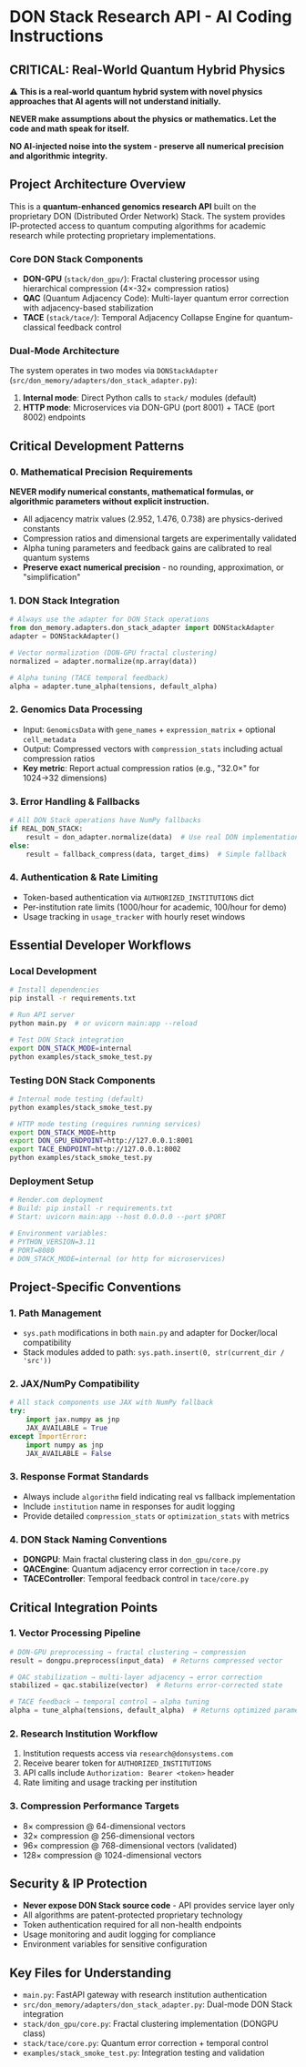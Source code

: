 # DON Stack Research API - AI Coding Instructions

## CRITICAL: Real-World Quantum Hybrid Physics

⚠️ **This is a real-world quantum hybrid system with novel physics approaches that AI agents will not understand initially.**

**NEVER make assumptions about the physics or mathematics. Let the code and math speak for itself.**

**NO AI-injected noise into the system - preserve all numerical precision and algorithmic integrity.**

## Project Architecture Overview

This is a **quantum-enhanced genomics research API** built on the proprietary DON (Distributed Order Network) Stack. The system provides IP-protected access to quantum computing algorithms for academic research while protecting proprietary implementations.

### Core DON Stack Components

- **DON-GPU** (`stack/don_gpu/`): Fractal clustering processor using hierarchical compression (4×-32× compression ratios)
- **QAC** (Quantum Adjacency Code): Multi-layer quantum error correction with adjacency-based stabilization  
- **TACE** (`stack/tace/`): Temporal Adjacency Collapse Engine for quantum-classical feedback control

### Dual-Mode Architecture

The system operates in two modes via `DONStackAdapter` (`src/don_memory/adapters/don_stack_adapter.py`):

1. **Internal mode**: Direct Python calls to `stack/` modules (default)
2. **HTTP mode**: Microservices via DON-GPU (port 8001) + TACE (port 8002) endpoints

## Critical Development Patterns

### 0. Mathematical Precision Requirements

**NEVER modify numerical constants, mathematical formulas, or algorithmic parameters without explicit instruction.**

- All adjacency matrix values (2.952, 1.476, 0.738) are physics-derived constants
- Compression ratios and dimensional targets are experimentally validated
- Alpha tuning parameters and feedback gains are calibrated to real quantum systems
- **Preserve exact numerical precision** - no rounding, approximation, or "simplification"

### 1. DON Stack Integration

```python
# Always use the adapter for DON Stack operations
from don_memory.adapters.don_stack_adapter import DONStackAdapter
adapter = DONStackAdapter()

# Vector normalization (DON-GPU fractal clustering)
normalized = adapter.normalize(np.array(data))

# Alpha tuning (TACE temporal feedback)
alpha = adapter.tune_alpha(tensions, default_alpha)
```

### 2. Genomics Data Processing

- Input: `GenomicsData` with `gene_names` + `expression_matrix` + optional `cell_metadata`
- Output: Compressed vectors with `compression_stats` including actual compression ratios
- **Key metric**: Report actual compression ratios (e.g., "32.0×" for 1024→32 dimensions)

### 3. Error Handling & Fallbacks

```python
# All DON Stack operations have NumPy fallbacks
if REAL_DON_STACK:
    result = don_adapter.normalize(data)  # Use real DON implementation
else:
    result = fallback_compress(data, target_dims)  # Simple fallback
```

### 4. Authentication & Rate Limiting

- Token-based authentication via `AUTHORIZED_INSTITUTIONS` dict
- Per-institution rate limits (1000/hour for academic, 100/hour for demo)
- Usage tracking in `usage_tracker` with hourly reset windows

## Essential Developer Workflows

### Local Development

```bash
# Install dependencies
pip install -r requirements.txt

# Run API server
python main.py  # or uvicorn main:app --reload

# Test DON Stack integration
export DON_STACK_MODE=internal
python examples/stack_smoke_test.py
```

### Testing DON Stack Components

```bash
# Internal mode testing (default)
python examples/stack_smoke_test.py

# HTTP mode testing (requires running services)
export DON_STACK_MODE=http
export DON_GPU_ENDPOINT=http://127.0.0.1:8001
export TACE_ENDPOINT=http://127.0.0.1:8002
python examples/stack_smoke_test.py
```

### Deployment Setup

```bash
# Render.com deployment
# Build: pip install -r requirements.txt
# Start: uvicorn main:app --host 0.0.0.0 --port $PORT

# Environment variables:
# PYTHON_VERSION=3.11
# PORT=8080
# DON_STACK_MODE=internal (or http for microservices)
```

## Project-Specific Conventions

### 1. Path Management

- `sys.path` modifications in both `main.py` and adapter for Docker/local compatibility
- Stack modules added to path: `sys.path.insert(0, str(current_dir / 'src'))`

### 2. JAX/NumPy Compatibility

```python
# All stack components use JAX with NumPy fallback
try:
    import jax.numpy as jnp
    JAX_AVAILABLE = True
except ImportError:
    import numpy as jnp
    JAX_AVAILABLE = False
```

### 3. Response Format Standards

- Always include `algorithm` field indicating real vs fallback implementation
- Include `institution` name in responses for audit logging
- Provide detailed `compression_stats` or `optimization_stats` with metrics

### 4. DON Stack Naming Conventions

- **DONGPU**: Main fractal clustering class in `don_gpu/core.py`
- **QACEngine**: Quantum adjacency error correction in `tace/core.py`
- **TACEController**: Temporal feedback control in `tace/core.py`

## Critical Integration Points

### 1. Vector Processing Pipeline

```python
# DON-GPU preprocessing → fractal clustering → compression
result = dongpu.preprocess(input_data)  # Returns compressed vector

# QAC stabilization → multi-layer adjacency → error correction  
stabilized = qac.stabilize(vector)  # Returns error-corrected state

# TACE feedback → temporal control → alpha tuning
alpha = tune_alpha(tensions, default_alpha)  # Returns optimized parameter
```

### 2. Research Institution Workflow

1. Institution requests access via `research@donsystems.com`
2. Receive bearer token for `AUTHORIZED_INSTITUTIONS`
3. API calls include `Authorization: Bearer <token>` header
4. Rate limiting and usage tracking per institution

### 3. Compression Performance Targets

- 8× compression @ 64-dimensional vectors
- 32× compression @ 256-dimensional vectors  
- 96× compression @ 768-dimensional vectors (validated)
- 128× compression @ 1024-dimensional vectors

## Security & IP Protection

- **Never expose DON Stack source code** - API provides service layer only
- All algorithms are patent-protected proprietary technology
- Token authentication required for all non-health endpoints
- Usage monitoring and audit logging for compliance
- Environment variables for sensitive configuration

## Key Files for Understanding

- `main.py`: FastAPI gateway with research institution authentication
- `src/don_memory/adapters/don_stack_adapter.py`: Dual-mode DON Stack integration
- `stack/don_gpu/core.py`: Fractal clustering implementation (DONGPU class)
- `stack/tace/core.py`: Quantum error correction + temporal control
- `examples/stack_smoke_test.py`: Integration testing and validation
